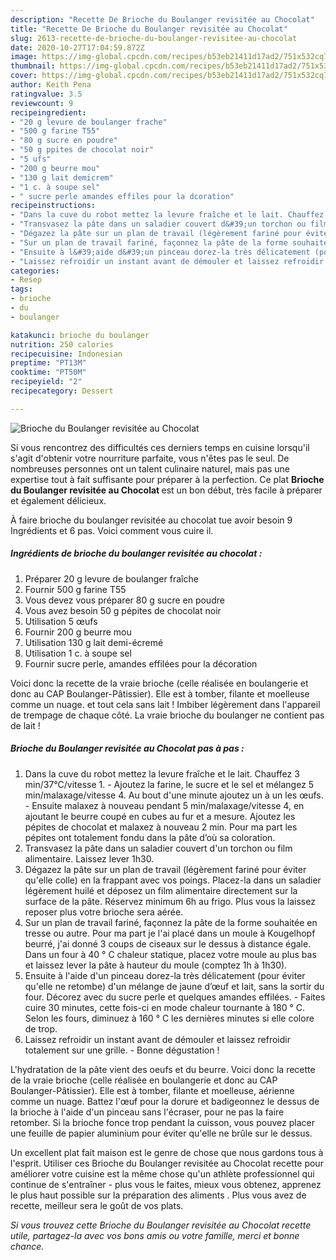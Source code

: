```yaml
---
description: "Recette De Brioche du Boulanger revisitée au Chocolat"
title: "Recette De Brioche du Boulanger revisitée au Chocolat"
slug: 2613-recette-de-brioche-du-boulanger-revisitee-au-chocolat
date: 2020-10-27T17:04:59.872Z
image: https://img-global.cpcdn.com/recipes/b53eb21411d17ad2/751x532cq70/brioche-du-boulanger-revisitee-au-chocolat-photo-principale-de-la-recette.jpg
thumbnail: https://img-global.cpcdn.com/recipes/b53eb21411d17ad2/751x532cq70/brioche-du-boulanger-revisitee-au-chocolat-photo-principale-de-la-recette.jpg
cover: https://img-global.cpcdn.com/recipes/b53eb21411d17ad2/751x532cq70/brioche-du-boulanger-revisitee-au-chocolat-photo-principale-de-la-recette.jpg
author: Keith Pena
ratingvalue: 3.5
reviewcount: 9
recipeingredient:
- "20 g levure de boulanger frache"
- "500 g farine T55"
- "80 g sucre en poudre"
- "50 g ppites de chocolat noir"
- "5 ufs"
- "200 g beurre mou"
- "130 g lait demicrem"
- "1 c. à soupe sel"
- " sucre perle amandes effiles pour la dcoration"
recipeinstructions:
- "Dans la cuve du robot mettez la levure fraîche et le lait. Chauffez 3 min/37°C/vitesse 1. Ajoutez la farine, le sucre et le sel et mélangez 5 min/malaxage/vitesse 4. Au bout d&#39;une minute ajoutez un à un les œufs. Ensuite malaxez à nouveau pendant 5 min/malaxage/vitesse 4, en ajoutant le beurre coupé en cubes au fur et a mesure. Ajoutez les pépites de chocolat et malaxez à nouveau 2 min. Pour ma part les pépites ont totalement fondu dans la pâte d’où sa coloration."
- "Transvasez la pâte dans un saladier couvert d&#39;un torchon ou film alimentaire. Laissez lever 1h30."
- "Dégazez la pâte sur un plan de travail (légèrement fariné pour éviter qu&#39;elle colle) en la frappant avec vos poings. Placez-la dans un saladier légèrement huilé et déposez un film alimentaire directement sur la surface de la pâte. Réservez minimum 6h au frigo. Plus vous la laissez reposer plus votre brioche sera aérée."
- "Sur un plan de travail fariné, façonnez la pâte de la forme souhaitée en tresse ou autre. Pour ma part je l&#39;ai placé dans un moule à Kougelhopf beurré, j&#39;ai donné 3 coups de ciseaux sur le dessus à distance égale. Dans un four à 40 ° C chaleur statique, placez votre moule au plus bas et laissez lever la pâte à hauteur du moule (comptez 1h à 1h30)."
- "Ensuite à l&#39;aide d&#39;un pinceau dorez-la très délicatement (pour éviter qu&#39;elle ne retombe) d&#39;un mélange de jaune d’œuf et lait, sans la sortir du four. Décorez avec du sucre perle et quelques amandes effilées. Faites cuire 30 minutes, cette fois-ci en mode chaleur tournante à 180 ° C. Selon les fours, diminuez à 160 ° C les dernières minutes si elle colore de trop."
- "Laissez refroidir un instant avant de démouler et laissez refroidir totalement sur une grille. Bonne dégustation !"
categories:
- Resep
tags:
- brioche
- du
- boulanger

katakunci: brioche du boulanger 
nutrition: 250 calories
recipecuisine: Indonesian
preptime: "PT13M"
cooktime: "PT50M"
recipeyield: "2"
recipecategory: Dessert

---
```



![Brioche du Boulanger revisitée au Chocolat](https://img-global.cpcdn.com/recipes/b53eb21411d17ad2/751x532cq70/brioche-du-boulanger-revisitee-au-chocolat-photo-principale-de-la-recette.jpg)

Si vous rencontrez des difficultés ces derniers temps en cuisine lorsqu'il s'agit d'obtenir votre nourriture parfaite, vous n'êtes pas le seul. De nombreuses personnes ont un talent culinaire naturel, mais pas une expertise tout à fait suffisante pour préparer à la perfection. Ce plat <strong> Brioche du Boulanger revisitée au Chocolat </strong> est un bon début, très facile à préparer et également délicieux.

<!--inarticleads1-->

À faire brioche du boulanger revisitée au chocolat tue avoir besoin 9 Ingrédients et 6 pas. Voici comment vous cuire il.

##### Ingrédients de brioche du boulanger revisitée au chocolat :

1. Préparer 20 g levure de boulanger fraîche
1. Fournir 500 g farine T55
1. Vous devez vous préparer 80 g sucre en poudre
1. Vous avez besoin 50 g pépites de chocolat noir
1. Utilisation 5 œufs
1. Fournir 200 g beurre mou
1. Utilisation 130 g lait demi-écremé
1. Utilisation 1 c. à soupe sel
1. Fournir  sucre perle, amandes effilées pour la décoration


Voici donc la recette de la vraie brioche (celle réalisée en boulangerie et donc au CAP Boulanger-Pâtissier). Elle est à tomber, filante et moelleuse comme un nuage. et tout cela sans lait ! Imbiber légèrement dans l&#39;appareil de trempage de chaque côté. La vraie brioche du boulanger ne contient pas de lait ! 

<!--inarticleads2-->

##### Brioche du Boulanger revisitée au Chocolat pas à pas :

1. Dans la cuve du robot mettez la levure fraîche et le lait. Chauffez 3 min/37°C/vitesse 1. - Ajoutez la farine, le sucre et le sel et mélangez 5 min/malaxage/vitesse 4. Au bout d&#39;une minute ajoutez un à un les œufs. - Ensuite malaxez à nouveau pendant 5 min/malaxage/vitesse 4, en ajoutant le beurre coupé en cubes au fur et a mesure. Ajoutez les pépites de chocolat et malaxez à nouveau 2 min. Pour ma part les pépites ont totalement fondu dans la pâte d’où sa coloration.
1. Transvasez la pâte dans un saladier couvert d&#39;un torchon ou film alimentaire. Laissez lever 1h30.
1. Dégazez la pâte sur un plan de travail (légèrement fariné pour éviter qu&#39;elle colle) en la frappant avec vos poings. Placez-la dans un saladier légèrement huilé et déposez un film alimentaire directement sur la surface de la pâte. Réservez minimum 6h au frigo. Plus vous la laissez reposer plus votre brioche sera aérée.
1. Sur un plan de travail fariné, façonnez la pâte de la forme souhaitée en tresse ou autre. Pour ma part je l&#39;ai placé dans un moule à Kougelhopf beurré, j&#39;ai donné 3 coups de ciseaux sur le dessus à distance égale. Dans un four à 40 ° C chaleur statique, placez votre moule au plus bas et laissez lever la pâte à hauteur du moule (comptez 1h à 1h30).
1. Ensuite à l&#39;aide d&#39;un pinceau dorez-la très délicatement (pour éviter qu&#39;elle ne retombe) d&#39;un mélange de jaune d’œuf et lait, sans la sortir du four. Décorez avec du sucre perle et quelques amandes effilées. - Faites cuire 30 minutes, cette fois-ci en mode chaleur tournante à 180 ° C. Selon les fours, diminuez à 160 ° C les dernières minutes si elle colore de trop.
1. Laissez refroidir un instant avant de démouler et laissez refroidir totalement sur une grille. - Bonne dégustation !


L&#39;hydratation de la pâte vient des oeufs et du beurre. Voici donc la recette de la vraie brioche (celle réalisée en boulangerie et donc au CAP Boulanger-Pâtissier). Elle est à tomber, filante et moelleuse, aérienne comme un nuage. Battez l&#39;œuf pour la dorure et badigeonnez le dessus de la brioche à l&#39;aide d&#39;un pinceau sans l&#39;écraser, pour ne pas la faire retomber. Si la brioche fonce trop pendant la cuisson, vous pouvez placer une feuille de papier aluminium pour éviter qu&#39;elle ne brûle sur le dessus. 

<!--inarticleads1-->

<p>
Un excellent plat fait maison est le genre de chose que nous gardons tous à l'esprit. Utiliser ces Brioche du Boulanger revisitée au Chocolat recette pour améliorer votre cuisine est la même chose qu'un athlète professionnel qui continue de s'entraîner - plus vous le faites, mieux vous obtenez, apprenez le plus haut possible sur la préparation des aliments . Plus vous avez de recette, meilleur sera le goût de vos plats.
</p>

<p>
<i>Si vous trouvez cette Brioche du Boulanger revisitée au Chocolat recette utile, partagez-la avec vos bons amis ou votre famille, merci et bonne chance.</i>
</p>
